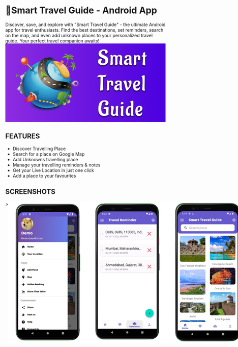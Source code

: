 # 📱Smart Travel Guide - Android App
Discover, save, and explore with "Smart Travel Guide" - the ultimate Android app for travel enthusiasts. Find the best destinations, set reminders, search on the map, and even add unknown places to your personalized travel guide. Your perfect travel companion awaits!
![Travel Guide](https://github.com/abotiakshay/Smart-Travel-Guide/blob/11486e8d69fcebb09789f3a54f2d756b84e3e643/screenshots/feature.png)

## FEATURES
- Discover Travelling Place
- Search for a place on Google Map
- Add Unknowns travelling place
- Manage your travelling reminders & notes
- Get your Live Location in just one click
- Add a place to your favourites

## SCREENSHOTS
<div style="display: flex; flex-direction: row;">>
    <img src="https://github.com/abotiakshay/Smart-Travel-Guide/blob/11486e8d69fcebb09789f3a54f2d756b84e3e643/screenshots/2.png" width="250" />
    <img src="https://github.com/abotiakshay/Smart-Travel-Guide/blob/11486e8d69fcebb09789f3a54f2d756b84e3e643/screenshots/3.png" width="250" />
    <img src="https://github.com/abotiakshay/Smart-Travel-Guide/blob/11486e8d69fcebb09789f3a54f2d756b84e3e643/screenshots/1.png" width="250" />
</div>


